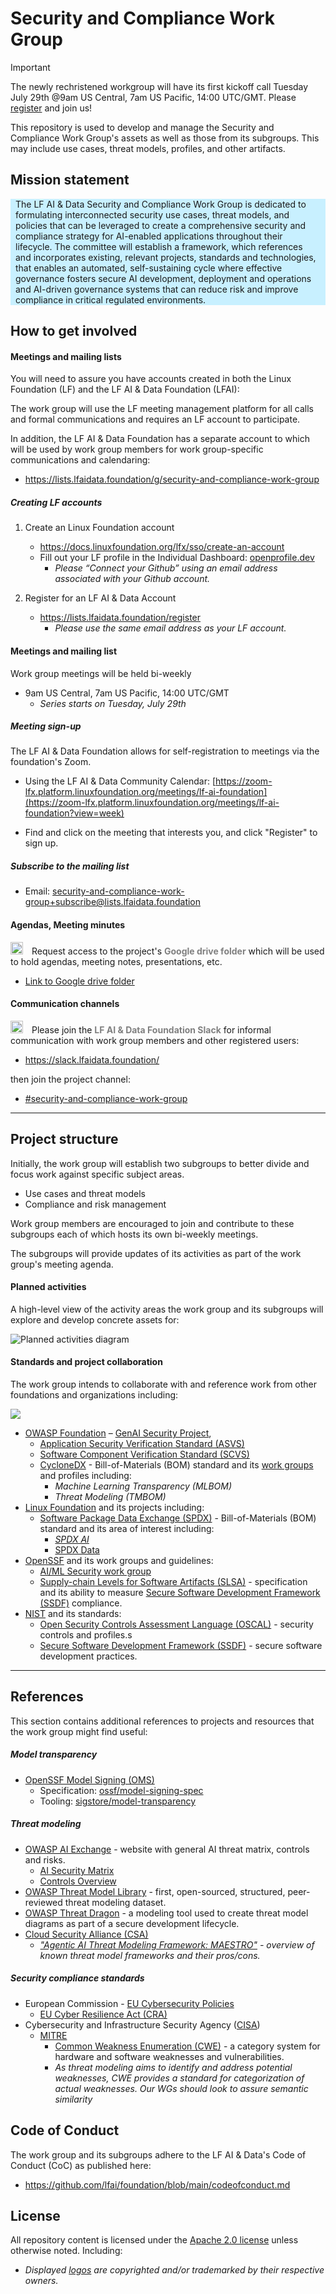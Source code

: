 
# Security and Compliance Work Group

> [!IMPORTANT]
> The newly rechristened workgroup will have its first kickoff call Tuesday July 29th @9am US Central, 7am US Pacific, 14:00 UTC/GMT.  Please [register](https://zoom-lfx.platform.linuxfoundation.org/meeting/91257777568?password=86d1de0e-c7bc-4710-b140-e63badd5eecd) and join us!


This repository is used to develop and manage the Security and Compliance Work Group's assets as well as those from its subgroups.  This may include use cases, threat models, profiles, and other artifacts.

## Mission statement

 <div style="background-color: #C8F0FF;">
 <p style="margin: 8px;">
  The LF AI & Data Security and Compliance Work Group is dedicated to formulating interconnected security use cases, threat models, and policies that can be leveraged to create a comprehensive security and compliance strategy for AI-enabled applications throughout their lifecycle. The committee will establish a framework, which references and incorporates existing, relevant projects, standards and technologies, that enables an automated, self-sustaining cycle where effective governance fosters secure AI development, deployment and operations and AI-driven governance systems that can reduce risk and improve compliance in critical regulated environments.</p>
</div>

## How to get involved

#### Meetings and mailing lists

You will need to assure you have accounts created in both the Linux Foundation (LF) and the LF AI & Data Foundation (LFAI):

The work group will use the LF meeting management platform for all calls and formal communications and requires an LF account to participate.

In addition, the LF AI & Data Foundation has a separate account to which will be used by work group members for work group-specific communications and calendaring:

- https://lists.lfaidata.foundation/g/security-and-compliance-work-group


##### Creating LF accounts

1. Create an Linux Foundation account

    - https://docs.linuxfoundation.org/lfx/sso/create-an-account
    - Fill out your LF profile in the Individual Dashboard: [openprofile.dev](https://openprofile.dev/)
        - *Please “Connect your Github” using an email address associated with your Github account.*

1. Register for an LF AI & Data Account
    - https://lists.lfaidata.foundation/register
        - *Please use the same email address as your LF account.*

#### Meetings and mailing list

Work group meetings will be held bi-weekly

- 9am US Central, 7am US Pacific, 14:00 UTC/GMT
    - *Series starts on Tuesday, July 29th*

##### Meeting sign-up

The LF AI & Data Foundation allows for self-registration to meetings via the foundation's Zoom.

- Using the LF AI & Data Community Calendar: [https://zoom-lfx.platform.linuxfoundation.org/meetings/lf-ai-foundation](https://zoom-lfx.platform.linuxfoundation.org/meetings/lf-ai-foundation?view=week)

- Find and click on the meeting that interests you, and click "Register" to sign up.

##### Subscribe to the mailing list

- Email: [security-and-compliance-work-group+subscribe@lists.lfaidata.foundation ](security-and-compliance-work-group+subscribe@lists.lfaidata.foundation )

#### Agendas, Meeting minutes

<div><img src="images/logos/google-drive-40x36.png" style="width: 20px; margin-right: 10px;" alt="Google drive logo">
Request access to the project's <span style="color: gray;"><strong>Google drive folder</strong></span> which will be used to hold agendas, meeting notes, presentations, etc.

- [Link to Google drive folder](https://drive.google.com/drive/folders/0ABt8Tcg9DXLoUk9PVA)


#### Communication channels

<div><img src="images/logos/slack-logo-40x40.png" style="width: 20px; margin-right: 10px;" alt="Slack logo">
Please join the <span style="color: gray;"><strong>LF AI & Data Foundation Slack</strong></span> for informal communication with work group members and other registered users:</p>
</div>

- https://slack.lfaidata.foundation/

then join the project channel:

- [#security-and-compliance-work-group](https://lfaifoundation.slack.com/archives/C041ZAXCSJ0)

---

## Project structure

Initially, the work group will establish two subgroups to better divide and focus work against specific subject areas.

- Use cases and threat models
- Compliance and risk management

Work group members are encouraged to join and contribute to these subgroups each of which hosts its own bi-weekly meetings.

The subgroups will provide updates of its activities as part of the work group's meeting agenda.

#### Planned activities

A high-level view of the activity areas the work group and its subgroups will explore and develop concrete assets for:

![Planned activities diagram](images/diagrams/work-group-planned-activities-small.png)

#### Standards and project collaboration

The work group intends to collaborate with and reference work from other foundations and organizations including:

![](images/logos/collaboration-logos.png)

- [OWASP Foundation](https://owasp.org/)
    – [GenAI Security Project](https://genai.owasp.org/),
    - [Application Security Verification Standard (ASVS)](https://owasp.org/www-project-application-security-verification-standard/)
    - [Software Component Verification Standard (SCVS)](https://owasp.org/www-project-software-component-verification-standard/)
    - [CycloneDX](https://cyclonedx.org/) - Bill-of-Materials (BOM) standard and its [work groups](https://cyclonedx.org/participate/working-groups/) and profiles including:
        - *Machine Learning Transparency (MLBOM)*
        - *Threat Modeling (TMBOM)*
- [Linux Foundation](https://www.linuxfoundation.org/) and its projects including:
  - [Software Package Data Exchange (SPDX)](https://spdx.dev/) - Bill-of-Materials (BOM) standard and its area of interest including:
    - *[SPDX AI](https://spdx.dev/learn/areas-of-interest/ai/)*
    - [SPDX Data](https://spdx.dev/learn/areas-of-interest/dataset/)
- [OpenSSF](https://openssf.org/) and its work groups and guidelines:
    - [AI/ML Security work group](https://openssf.org/technical-initiatives/ai-ml-security/)
    - [Supply-chain Levels for Software Artifacts (SLSA)](https://openssf.org/projects/slsa/) - specification and its ability to measure [Secure Software Development Framework (SSDF)](https://csrc.nist.gov/Projects/ssdf) compliance.
- [NIST](https://www.nist.gov/) and its standards:
    - [Open Security Controls Assessment Language (OSCAL)](https://pages.nist.gov/OSCAL/) - security controls and profiles.s
    - [Secure Software Development Framework (SSDF)](https://csrc.nist.gov/Projects/ssdf) - secure software development practices.

---

## References

This section contains additional references to projects and resources that the work group might find useful:

##### Model transparency

- [OpenSSF Model Signing (OMS)]()
    - Specification: [ossf/model-signing-spec](https://github.com/ossf/model-signing-spec)
    - Tooling: [sigstore/model-transparency](https://github.com/sigstore/model-transparency)

##### Threat modeling

- [OWASP AI Exchange](https://owaspai.org/docs/ai_security_overview/) - website with general AI threat matrix, controls and risks.
    - [AI Security Matrix](https://owaspai.org/docs/ai_security_overview/#ai-security-matrix)
    - [Controls Overview](https://owaspai.org/docs/ai_security_overview/#controls-overview)
- [OWASP Threat Model Library](https://github.com/OWASP/www-project-threat-model-library) - first, open-sourced, structured, peer-reviewed threat modeling dataset.
- [OWASP Threat Dragon](https://owasp.org/www-project-threat-dragon/) - a modeling tool used to create threat model diagrams as part of a secure development lifecycle.
- [Cloud Security Alliance (CSA)]()
    - *["Agentic AI Threat Modeling Framework: MAESTRO"](https://cloudsecurityalliance.org/blog/2025/02/06/agentic-ai-threat-modeling-framework-maestro#) - overview of known threat model frameworks and their pros/cons.*


##### Security compliance standards

- European Commission - [EU Cybersecurity Policies](https://digital-strategy.ec.europa.eu/en/policies/cybersecurity-policies)
    - [EU Cyber Resilience Act (CRA)](https://digital-strategy.ec.europa.eu/en/policies/cyber-resilience-act)
- Cybersecurity and Infrastructure Security Agency ([CISA](https://www.cisa.gov/))
    - [MITRE](https://cwe.mitre.org/)
        - [Common Weakness Enumeration (CWE)](https://en.wikipedia.org/wiki/Common_Weakness_Enumeration) - a category system for hardware and software weaknesses and vulnerabilities.
        - *As threat modeling aims to identify and address potential weaknesses, CWE provides a standard for categorization of actual weaknesses. Our WGs should look to assure semantic similarity*


## Code of Conduct

The work group and its subgroups adhere to the LF AI & Data's Code of Conduct (CoC) as published here:

- https://github.com/lfai/foundation/blob/main/codeofconduct.md

## License

All repository content is licensed under the [Apache 2.0 license](LICENSE) unless otherwise noted. Including:

- *Displayed [logos](images/logos) are copyrighted and/or  trademarked by their respective owners.*
